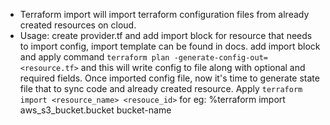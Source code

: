 - Terraform import will import terraform configuration files from already created resources on cloud.
- Usage:
	create provider.tf and add import block for resource that needs to import config, import template can be found in docs.
	add import block and apply command `terraform plan -generate-config-out=<resource.tf>` and this will write config to file along with optional and required fields.
	Once imported config file, now it's time to generate state file that to sync code and already created resource.
	Apply `terraform import <resource_name> <resouce_id>` for eg: %terraform import aws_s3_bucket.bucket bucket-name
